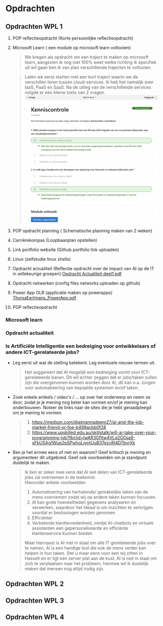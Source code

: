 # Opdrachten

## Opdrachten WPL 1
1. POP reflectieopdracht (Korte persoonlijke reflectieopdracht)

2. Microsoft Learn ( een module op microsoft learn voltooien)
   >We kregen als opdracht om een traject te maken op microsoft learn, aangezien ik nog niet 100% weet welke richting ik specifiek uit wil gaan ben ik van plan verschillende trajecten te voltooien.

   >Laten we eerst starten met een kort traject waarin we de verschillen leren tussen cloud-services. Ik heb het namelijk over IaaS, PaaS en SaaS. Na de uitleg van de verschillende services volgde er een kleine toets van 2 vragen.
   >![Microsoft Learn](../images/MicrosoftLearn1.png)


3. POP opdracht planning ( Schematische planning maken van 2 weken)

4. Carrièrekompas (Loopbaanplan opstellen)

5. Link portfolio website (Github portfolio link uploaden)

6. Linux (zelfstudie linux shells)

7. Opdracht actualiteit (Reflectie opdracht over de impact van AI op de IT in willekeurige groepen)
   [Opdracht Actualiteit deel1.pdf](../images/Opdracht%20Actua%201.pdf)
   
   
9. Opdracht netwerken (config files networks uploaden op github)

10. Power App OLR (applicatie maken op powerapps)
[ThyrsaEertmans_PowerApp.pdf](https://github.com/PXL-Digital-SNE-Werkplekleren/portfolio-ThyrsaEertmansPXL/blob/5ed7639b13c4ab94a804f06635c800ca33d3f56d/ThyrsaEertmans_PowerApp.pdf)
11. POP reflectieopdracht


### Microsoft learn


### Opdracht actualiteit
### Is Artificiële Intelligentie een bedreiging voor ontwikkelaars of andere ICT-gerelateerde jobs? ###

- Leg eerst uit wat de stelling betekent. Leg eventuele nieuwe termen uit.
  > Het suggereert dat AI mogelijk een bedreiging vormt voor ICT-gerelateerde banen. Dit wil echter zeggen dat er jobs/taken zullen zijn die overgenomen kunnen worden door
  > AI, dit kan o.a. zorgen voor automatisering van bepaalde systemen en/of taken.
   
- Zoek enkele artikels / video's / ... op over het onderwerp en neem ze door, zodat je je mening nog beter kan vormen en/of je mening kan onderbouwen. Noteer de links naar de sites die je hebt geraadpleegd om je mening te vormen.
  > 1. https://medium.com/@aimannadeem27/ai-and-the-job-market-friend-or-foe-b499acbb0f28
  > 2. https://www.upskilled.edu.au/skillstalk/will-ai-take-over-your-programming-job?fbclid=IwAR3GfItw4VLq2G0sa9-sFbUSAg1Wue2pSPwhoLnmtUuB37ezyRl4D7bvrXk
- Ben je het ermee eens of niet en waarom? Geef kritisch je mening en argumenteer dit uitgebreid. Geef ook voorbeelden om je standpunt 
  duidelijk te maken. 
  > Ik ben er zeker mee eens dat AI wel delen van ICT-gerelateerde jobs zal overnemen in de toekomst. <br>
  > Hieronder enkele voorbeelden
  >  1. Automatisering van herhalende/ gemakelijke taken van de mens overnemen zodat wij op andere taken kunnen focussen. 
  >  2. AI kan grote hoeveelheden gegevens analyseren en verwerken, waardoor het ideaal is om inzichten te verkrijgen voordat er beslissingen worden genomen
  >  3. Efficiënter
  >  4. Verbeterde klanttevredenheid, omdat AI-chatbots en virtuele assistenten  een gepersonaliseerde en efficiënte klantenservice kunnen bieden
  >     
  > Maar hiernaast is AI niet in staat om alle IT gerelateerde jobs over te nemen, AI is een handige tool die ook de mens verder kan helpen in hun taken.
  > Stel u maar eens voor een wij zitten in Hasselt en er ligt een server plat aan de kust. AI is niet in staat om zich te verplaatsen naar het probleem, hiermee wil ik duidelijk maken dat mensen nog altijd nodig zijn.


## Opdrachten WPL 2

## Opdrachten WPL 3

## Opdrachten WPL 4
